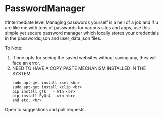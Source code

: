 # PasswordManager
#Intermediate level
Managing passwords yourself is a hell of a job and if u are like me with tons of passwords for various sites and apps, use this simple yet secure password manager which locally stores your credentials in the passwords.json and user_data.json files.

To Note:
1.  If one opts for seeing the saved websites without saving any, they will face an error.
2.  NEED TO HAVE A COPY PASTE MECHANISM INSTALLED IN THE SYSTEM: <br>
    ```
    sudo apt-get install xsel <br>
    sudo apt-get install xclip <br>
    pip install gtk   - WIn <br>
    pip install PyQt4  -win <br>
    and etc. <br>
    ```
    
Open to suggestions and pull requests.
